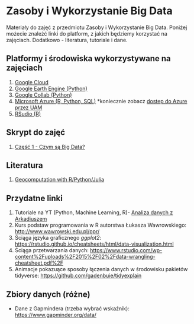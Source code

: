 # Zasoby i Wykorzystanie Big Data
Materiały do zajęć z przedmiotu Zasoby i Wykorzystanie Big Data. Poniżej możecie znależć linki do platform, z jakich będziemy korzystać na zajęciach. Dodatkowo - literatura, tutoriale i dane. 

## Platformy i środowiska wykorzystywane na zajęciach

1. [Google Cloud](https://cloud.google.com/)
2. [Google Earth Engine (Python)](https://earthengine.google.com/)
3. [Google Collab (Python)](https://colab.research.google.com/) 
4. [Microsoft Azure (R, Python, SQL)](https://azure.microsoft.com/pl-pl/) *koniecznie zobacz [dostep do Azure przez UAM](https://laboratoria.wmi.amu.edu.pl/uslugi/zewnetrzne-uslugi/azure-dla-studentow/) 
5. [RSudio (R)](https://posit.co/download/rstudio-desktop/)

## Skrypt do zajęć

1. [Część 1 - Czym są Big Data?](Big_Data_skrypt_do_zajec.md)


## Literatura

1. [Geocomputation with R/Python/Julia](https://geocompx.org/)

## Przydatne linki

1. Tutoriale na YT (Python, Machine Learning, R)- [Analiza danych z Arkadiuszem](https://www.youtube.com/@zArkadiuszem)
2. Kurs podstaw programowania w R autorstwa Łukasza Wawrowskiego: http://www.wawrowski.edu.pl/ppr/
3. Ściąga języka graficznego *ggplot2*: https://rstudio.github.io/cheatsheets/html/data-visualization.html 
4. Ściąga przetwarzania danych: https://www.rstudio.com/wp-content%2Fuploads%2F2015%2F02%2Fdata-wrangling-cheatsheet.pdf%2F
5. Animacje pokazuące sposoby łączenia danych w środowisku pakietów tidyverse: https://github.com/gadenbuie/tidyexplain

## Zbiory danych (różne)

- Dane z Gapmindera (trzeba wybrać wskaźnik): https://www.gapminder.org/data/
